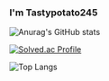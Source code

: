 ### I'm Tastypotato245

<!--
**Tastypotato245/Tastypotato245** is a ✨ _special_ ✨ repository because its `README.md` (this file) appears on your GitHub profile.

Here are some ideas to get you started:

- 🔭 I’m currently working on ...
- 🌱 I’m currently learning ...
- 👯 I’m looking to collaborate on ...
- 🤔 I’m looking for help with ...
- 💬 Ask me about ...
- 📫 How to reach me: ...
- 😄 Pronouns: ...
- ⚡ Fun fact: ...
-->


![Anurag's GitHub stats](https://github-readme-stats.vercel.app/api?username=Tastypotato245&show_icons=true&theme=onedark)

[![Solved.ac Profile](http://mazassumnida.wtf/api/generate_badge?boj=rbt2775)](https://solved.ac/rbt2775)

![Top Langs](https://github-readme-stats.vercel.app/api/top-langs/?username=Tastypotato245&layout=compact&theme=onedark)
